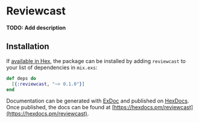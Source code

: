 # Reviewcast

**TODO: Add description**

## Installation

If [available in Hex](https://hex.pm/docs/publish), the package can be installed
by adding `reviewcast` to your list of dependencies in `mix.exs`:

```elixir
def deps do
  [{:reviewcast, "~> 0.1.0"}]
end
```

Documentation can be generated with [ExDoc](https://github.com/elixir-lang/ex_doc)
and published on [HexDocs](https://hexdocs.pm). Once published, the docs can
be found at [https://hexdocs.pm/reviewcast](https://hexdocs.pm/reviewcast).

